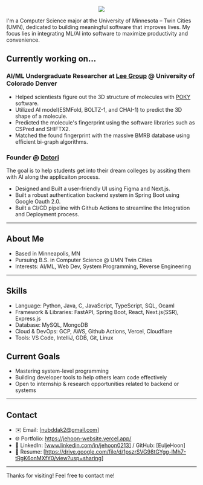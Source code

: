<p align="center">
  <img src="https://readme-typing-svg.demolab.com?font=Fira+Code&size=26&duration=2000&pause=1000&color=A259FF&center=true&vCenter=true&width=500&lines=Hi%2C+I'm+Jehoon+Park+%F0%9F%91%8B" />
</p>

I'm a Computer Science major at the University of Minnesota – Twin Cities (UMN), dedicated to building meaningful software that improves lives. My focus lies in integrating ML/AI into software to maximize productivity and convenience.

## Currently working on...

### AI/ML Undergraduate Researcher at [Lee Group](https://sites.google.com/view/wlee-group/people) @ University of Colorado Denver
- Helped scientiests figure out the 3D structure of molecules with [POKY](https://sites.google.com/view/pokynmr) software.
- Utilized AI model(ESMFold, BOLTZ-1, and CHAI-1) to predict the 3D shape of a molecule.
- Predicted the molecule's fingerprint using the software libraries such as CSPred and SHIFTX2.
- Matched the found fingerprint with the massive BMRB database using efficient bi-graph algorithms.

### Founder @ [Dotori](https://dotori-intro-website.vercel.app/)
The goal is to help students get into their dream colleges by assiting them with AI along the applicaiton process.
- Designed and Built a user-friendly UI using Figma and Next.js.
- Built a robust authentication backend system in Spring Boot using Google Oauth 2.0.
- Built a CI/CD pipeline with Github Actions to streamline the Integration and Deployment process.
---

##  About Me
- Based in Minneapolis, MN  
- Pursuing B.S. in Computer Science @ UMN Twin Cities  
- Interests: AI/ML, Web Dev, System Programming, Reverse Engineering  
---

## Skills
- Language: Python, Java, C, JavaScript, TypeScript, SQL, Ocaml
- Framework & Libraries: FastAPI, Spring Boot, React, Next.js(SSR), Express.js
- Database: MySQL, MongoDB
- Cloud & DevOps: GCP, AWS, Github Actions, Vercel, Cloudflare
- Tools: VS Code, IntelliJ, GDB, Git, Linux

## Current Goals
- Mastering system-level programming 
- Building developer tools to help others learn code effectively  
- Open to internship & research opportunities related to backend or systems

---

## Contact
- ✉️ Email: [nubddak2@gmail.com] 
- 🌐 Portfolio: https://jehoon-website.vercel.app/  
- 📎 LinkedIn: [www.linkedin.com/in/jehoon0213] / GitHub: [EuljeHoon]
- 📄 Resume: [https://drive.google.com/file/d/1pszrSVG98tGYgg-lMh7-tRgK6onMXfY0/view?usp=sharing]
---

Thanks for visiting!
Feel free to contact me!

